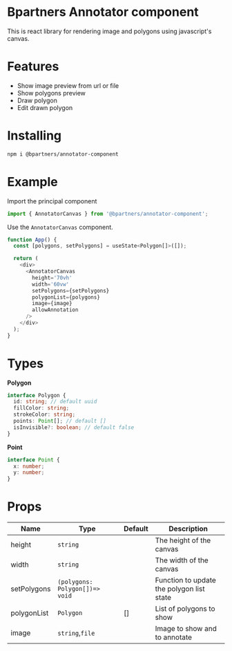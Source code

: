 # Bpartners Annotator component

This is react library for rendering image and polygons using javascript's canvas.

# Features

- Show image preview from url or file
- Show polygons preview
- Draw polygon
- Edit drawn polygon

# Installing

```sh
npm i @bpartners/annotator-component
```

# Example

Import the principal component

```js
import { AnnotatorCanvas } from '@bpartners/annotator-component';
```

Use the `AnnotatorCanvas` component.

```js
function App() {
  const [polygons, setPolygons] = useState<Polygon[]>([]);

  return (
    <div>
      <AnnotatorCanvas
        height='70vh'
        width='60vw'
        setPolygons={setPolygons}
        polygonList={polygons}
        image={image}
        allowAnnotation
      />
    </div>
  );
}
```

# Types

**Polygon**

```ts
interface Polygon {
  id: string; // default uuid
  fillColor: string;
  strokeColor: string;
  points: Point[]; // default []
  isInvisible?: boolean; // default false
}
```

**Point**

```ts
interface Point {
  x: number;
  y: number;
}
```

# Props

| Name        | Type                           | Default | Description                               |
| ----------- | ------------------------------ | ------- | ----------------------------------------- |
| height      | `string`                       |         | The height of the canvas                  |
| width       | `string`                       |         | The width of the canvas                   |
| setPolygons | `(polygons: Polygon[])=> void` |         | Function to update the polygon list state |
| polygonList | `Polygon`                      | []      | List of polygons to show                  |
| image       | `string`,`file`                |         | Image to show and to annotate             |
